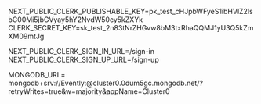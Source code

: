 NEXT_PUBLIC_CLERK_PUBLISHABLE_KEY=pk_test_cHJpbWFyeS1ibHVlZ2lsbC00Mi5jbGVyay5hY2NvdW50cy5kZXYk
CLERK_SECRET_KEY=sk_test_2n83tNrZHGvw8bM3txRhaQQMJ1yU3Q5kZmXM09mtJg

NEXT_PUBLIC_CLERK_SIGN_IN_URL=/sign-in
NEXT_PUBLIC_CLERK_SIGN_UP_URL=/sign-up

MONGODB_URI = mongodb+srv://Evently:<password>@cluster0.0dum5gc.mongodb.net/?retryWrites=true&w=majority&appName=Cluster0
